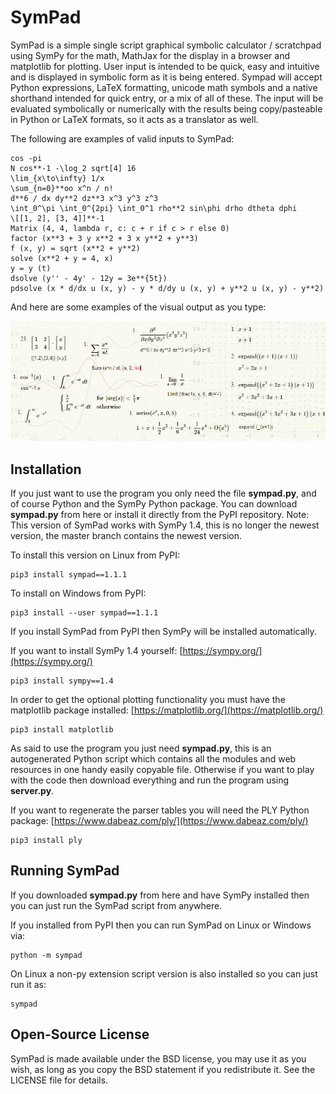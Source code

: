 # SymPad

SymPad is a simple single script graphical symbolic calculator / scratchpad using SymPy for the math, MathJax for the display in a browser and matplotlib for plotting.
User input is intended to be quick, easy and intuitive and is displayed in symbolic form as it is being entered.
Sympad will accept Python expressions, LaTeX formatting, unicode math symbols and a native shorthand intended for quick entry, or a mix of all of these.
The input will be evaluated symbolically or numerically with the results being copy/pasteable in Python or LaTeX formats, so it acts as a translator as well.

The following are examples of valid inputs to SymPad:
```
cos -pi
N cos**-1 -\log_2 sqrt[4] 16
\lim_{x\to\infty} 1/x
\sum_{n=0}**oo x^n / n!
d**6 / dx dy**2 dz**3 x^3 y^3 z^3
\int_0^\pi \int_0^{2pi} \int_0^1 rho**2 sin\phi drho dtheta dphi
\[[1, 2], [3, 4]]**-1
Matrix (4, 4, lambda r, c: c + r if c > r else 0)
factor (x**3 + 3 y x**2 + 3 x y**2 + y**3)
f (x, y) = sqrt (x**2 + y**2)
solve (x**2 + y = 4, x)
y = y (t)
dsolve (y'' - 4y' - 12y = 3e**{5t})
pdsolve (x * d/dx u (x, y) - y * d/dy u (x, y) + y**2 u (x, y) - y**2)
```

And here are some examples of the visual output as you type:

![SymPad image example](https://raw.githubusercontent.com/Pristine-Cat/SymPad/master/sympad.png#1)

## Installation

If you just want to use the program you only need the file **sympad.py**, and of course Python and the SymPy Python package.
You can download **sympad.py** from here or install it directly from the PyPI repository.
Note: This version of SymPad works with SymPy 1.4, this is no longer the newest version, the master branch contains the newest version.

To install this version on Linux from PyPI:
```
pip3 install sympad==1.1.1
```
To install on Windows from PyPI:
```
pip3 install --user sympad==1.1.1
```

If you install SymPad from PyPI then SymPy will be installed automatically.

If you want to install SymPy 1.4 yourself: [https://sympy.org/](https://sympy.org/)
```
pip3 install sympy==1.4
```

In order to get the optional plotting functionality you must have the matplotlib package installed: [https://matplotlib.org/](https://matplotlib.org/)
```
pip3 install matplotlib
```

As said to use the program you just need **sympad.py**, this is an autogenerated Python script which contains all the modules and web resources in one handy easily copyable file.
Otherwise if you want to play with the code then download everything and run the program using **server.py**.

If you want to regenerate the parser tables you will need the PLY Python package: [https://www.dabeaz.com/ply/](https://www.dabeaz.com/ply/)
```
pip3 install ply
```

## Running SymPad

If you downloaded **sympad.py** from here and have SymPy installed then you can just run the SymPad script from anywhere.

If you installed from PyPI then you can run SymPad on Linux or Windows via:
```
python -m sympad
```

On Linux a non-py extension script version is also installed so you can just run it as:
```
sympad
```

## Open-Source License

SymPad is made available under the BSD license, you may use it as you wish, as long as you copy the BSD statement if you redistribute it. See the LICENSE file for details.
